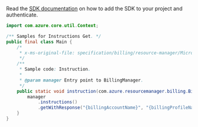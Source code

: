 Read the [SDK documentation](https://github.com/Azure/azure-sdk-for-java/blob/azure-resourcemanager-billing_1.0.0-beta.2/sdk/billing/azure-resourcemanager-billing/README.md) on how to add the SDK to your project and authenticate.

```java
import com.azure.core.util.Context;

/** Samples for Instructions Get. */
public final class Main {
    /*
     * x-ms-original-file: specification/billing/resource-manager/Microsoft.Billing/stable/2020-05-01/examples/Instruction.json
     */
    /**
     * Sample code: Instruction.
     *
     * @param manager Entry point to BillingManager.
     */
    public static void instruction(com.azure.resourcemanager.billing.BillingManager manager) {
        manager
            .instructions()
            .getWithResponse("{billingAccountName}", "{billingProfileName}", "{instructionName}", Context.NONE);
    }
}
```
